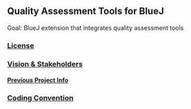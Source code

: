 ## Quality Assessment Tools for BlueJ

Goal: BlueJ extension that integrates quality assessment tools

### [License](LICENSE)

### [Vision & Stakeholders](Vision.md)
#### [Previous Project Info](RequirementsSourceInfo.md)

### [Coding Convention](ConventionGuide.md)
